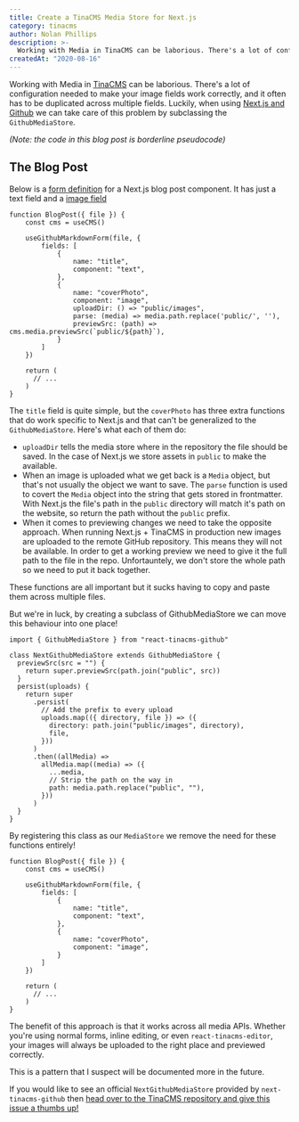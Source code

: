 ```yaml
---
title: Create a TinaCMS Media Store for Next.js
category: tinacms
author: Nolan Phillips
description: >-
  Working with Media in TinaCMS can be laborious. There's a lot of configuration needed to make your image fields work correctly, and it often has to be duplicated across multiple fields. Luckily, when using Next.js and GitHub we can take care of this problem by subclassing the `GithubMediaStore`.
createdAt: "2020-08-16"
---
```


Working with Media in [TinaCMS](https://github.com/tinacms/tinacms) can be laborious. There's a lot of configuration needed to make your image fields work correctly, and it often has to be duplicated across multiple fields. Luckily, when using [Next.js and Github](https://tinacms.org/guides/nextjs/github/initial-setup/) we can take care of this problem by subclassing the `GithubMediaStore`.

_(Note: the code in this blog post is borderline pseudocode)_

## The Blog Post

Below is a [form definition](https://tinacms.org/docs/plugins/forms/) for a Next.js blog post component. It has just a text field and a [image field](https://tinacms.org/docs/plugins/fields/image/)

```tsx
function BlogPost({ file }) {
	const cms = useCMS()

	useGithubMarkdownForm(file, {
		fields: [
			{
				name: "title",
				component: "text",
			},
			{
				name: "coverPhoto",
				component: "image",
				uploadDir: () => "public/images",
				parse: (media) => media.path.replace('public/', ''),
				previewSrc: (path) => cms.media.previewSrc(`public/${path}`),
			}
		]
	})

	return (
	  // ...
	)
}
```

The `title` field is quite simple, but the `coverPhoto` has three extra functions that do work specific to Next.js and that can't be generalized to the `GithubMediaStore`. Here's what each of them do:

- `uploadDir` tells the media store where in the repository the file should be saved. In the case of Next.js we store assets in `public` to make the available.
- When an image is uploaded what we get back is a `Media` object, but that's not usually the object we want to save. The `parse` function is used to covert the `Media` object into the string that gets stored in frontmatter. With Next.js the file's path in the `public` directory will match it's path on the website, so return the path without the `public` prefix.
- When it comes to previewing changes we need to take the opposite approach. When running Next.js + TinaCMS in production new images are uploaded to the remote GitHub repository. This means they will not be available. In order to get a working preview we need to give it the full path to the file in the repo. Unfortauntely, we don't store the whole path so we need to put it back together.

These functions are all important but it sucks having to copy and paste them across multiple files.

But we're in luck, by creating a subclass of GithubMediaStore we can move this behaviour into one place!

```tsx
import { GithubMediaStore } from "react-tinacms-github"

class NextGithubMediaStore extends GithubMediaStore {
  previewSrc(src = "") {
    return super.previewSrc(path.join("public", src))
  }
  persist(uploads) {
    return super
      .persist(
        // Add the prefix to every upload
        uploads.map(({ directory, file }) => ({
          directory: path.join("public/images", directory),
          file,
        }))
      )
      .then((allMedia) =>
        allMedia.map((media) => ({
          ...media,
          // Strip the path on the way in
          path: media.path.replace("public", ""),
        }))
      )
  }
}
```

By registering this class as our `MediaStore` we remove the need for these functions entirely!

```tsx
function BlogPost({ file }) {
	const cms = useCMS()

	useGithubMarkdownForm(file, {
		fields: [
			{
				name: "title",
				component: "text",
			},
			{
				name: "coverPhoto",
				component: "image",
			}
		]
	})

	return (
	  // ...
	)
}
```

The benefit of this approach is that it works across all media APIs. Whether you're using normal forms, inline editing, or even `react-tinacms-editor`, your images will always be uploaded to the right place and previewed correctly.

This is a pattern that I suspect will be documented more in the future.

If you would like to see an official `NextGithubMediaStore` provided by `next-tinacms-github` then [head over to the TinaCMS repository and give this issue a thumbs up!](https://github.com/tinacms/tinacms/issues/1479)

